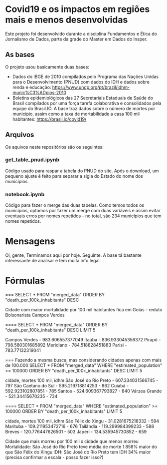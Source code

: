 # Covid19 e os impactos em regiões mais e menos desenvolvidas
Este projeto foi desenvolvido durante a disciplina Fundamentos e Ética do Jornalismo de Dados, parte da grade do Master em Dados do Insper. 

## As bases
O projeto usou basicamente duas bases:
- Dados do IBGE de 2010 compilados pelo Programa das Nações Unidas para o Desenvolvimento (PNUD) com dados do IDH e dados sobre renda e educação: https://www.undp.org/pt/brazil/idhm-munic%C3%ADpios-2010
- Boletins epidemiológicos das 27 Secretariais Estaduais de Saúde do Brasil compilados por uma força tarefa colaborativa e consolidados pela equipe do Brasil.IO. A base traz dados sobre o número de mortes por município, assim como a taxa de mortabilidade a casa 100 mil habitantes: https://brasil.io/covid19/

## Arquivos 
Os aquivos neste repositórios são os seguintes: 

### get_table_pnud.ipynb
Código usado para raspar a tabela do PNUD do site. Após o download, um pequeno ajuste é feito para separar a sigla do Estado do nome dos municípios. 

### notebook.ipynb
Código para fazer o merge das duas tabelas. Como temos todos os municípios, optamos por fazer um merge com duas variáveis e assim evitar eventuais erros por nomes repetidos - no total, são 234 municípios que tem nomes repetidos. 



# Mensagens

Oi, gente, 
Terminamos aqui por hoje.
Seguinte. A base tá bastante interessante de analisar e tem muita info legal.



# Fórmulas

=== 
SELECT *
FROM "merged_data"
ORDER BY "death_per_100k_inhabitants" DESC

Cidade com maior mortalidade por 100 mil habitantes fica em Goiás - reduto Bolsonarista
Campos Verdes

====
SELECT *
FROM "merged_data"
ORDER BY "death_per_100k_inhabitants" DESC
LIMIT 5

Campos Verdes - 983.606557377049
Itaúba - 836.933045356372
Pirapó - 798.580301685892
Meridiano - 784.518828451883
Parisi - 783.77132319041


===  Fazendo a mesma busca, mas considerando cidades apenas com mais de 100.000 
SELECT *
FROM "merged_data"
WHERE "estimated_population"  >= 100000
ORDER BY "death_per_100k_inhabitants" DESC
LIMIT 5

cidade, mortes 100 mil, idhm
São José do Rio Preto - 607.334031566745 - 797
São Caetano do Sul - 595.219718814253 - 862
Cuiabá - 592.923102807851 - 785
Santos - 524.609367793827 - 840
Várzea Grande - 521.34415670235 - 734


==== 
SELECT *
FROM "merged_data"
WHERE "estimated_population"  >= 100000
ORDER BY "death_per_100k_inhabitants" 
LIMIT 5

cidade, mortes 100 mil, idhm
São Félix do Xingu - 31.0281675218332 - 594
Marituba - 109.211953472716 - 676
Tailândia - 119.299984399233 - 588
Breves - 120.776447626501 - 503
Japeri - 134.535945730852 - 659


Cidade que mais morreu por 100 mil x cidade que menos morreu
Mortalidade: São José do Rio Preto teve média de morte 1.858% maior do que São Félix do Xingu
IDH: São José do Rio Preto tem IDH 34% maior (precisa confirmar a escala - posso fazer isso?)






















